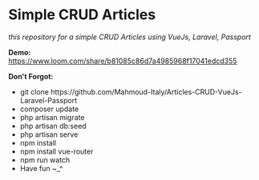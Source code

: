 # Simple CRUD Articles

<i>this repository for a simple CRUD Articles using VueJs, Laravel, Passport</i>
    
<b>Demo:</b>
https://www.loom.com/share/b81085c86d7a4985968f17041edcd355


 
<b>Don't Forgot:</b>
<ul>
<li> git clone https://github.com/Mahmoud-Italy/Articles-CRUD-VueJs-Laravel-Passport</li>
<li> composer update</li> 
<li> php artisan migrate</li>
<li> php artisan db:seed</li>
<li> php artisan serve</li>
<li> npm install</li>
<li> npm install vue-router</li>
<li> npm run watch</li>
<li> Have fun ~_^ </li> 
</ul>
